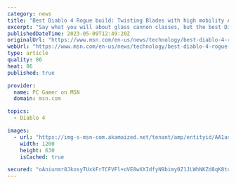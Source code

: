 ```yaml
---
category: news
title: "Best Diablo 4 Rogue build: Twisting Blades with high mobility AOE damage"
excerpt: "Say what you will about glass cannon classes, but the best Diablo 4 rogue build can help you actually survive at close range while dealing all the intense damage that scoundrels with daggers are known ..."
publishedDateTime: 2023-05-09T12:49:20Z
originalUrl: "https://www.msn.com/en-us/news/technology/best-diablo-4-rogue-build-twisting-blades-with-high-mobility-aoe-damage/ar-AA1aXZR8"
webUrl: "https://www.msn.com/en-us/news/technology/best-diablo-4-rogue-build-twisting-blades-with-high-mobility-aoe-damage/ar-AA1aXZR8"
type: article
quality: 86
heat: 86
published: true

provider:
  name: PC Gamer on MSN
  domain: msn.com

topics:
  - Diablo 4

images:
  - url: "https://img-s-msn-com.akamaized.net/tenant/amp/entityid/AA1as4p0.img?h=630&w=1200&m=6&q=60&o=t&l=f&f=jpg&x=528&y=249"
    width: 1200
    height: 630
    isCached: true

secured: "oAniunmr8JkosyTUxkFrTCFVFl+oVE8wXXIdfyN9bimy0Z1JLWhNKZd8qK8tcZN0DN9HZez2RvS1OETNPIs+qMTvJRLde7KdOonVMDBvXN6kRLkf+iAA5nOyIWacFmUaX9nDP5H150XAbicaB3uB3yTUz9XGzFMoVayeB1GSBI9rmMi9sY36CKQ2ePs0jRH98Gf8dF2glUrYobwAm7gOKzatJCTaOEMF7BCiyJmL1UtWLzDpAYgilV2RT/fOQxXu7OacClUG7Zfu7ozSHCsriQtzyahO7Jd1tjw6ZKa4Qioijn3M1JkvAghltGvhERWxDTVvr/Oejl4PnSSLQwfSYQgP8b5rV/nKI8Lqalelnxo=;x2JAPpIVNqvbqXr+lje6PA=="
---
```



